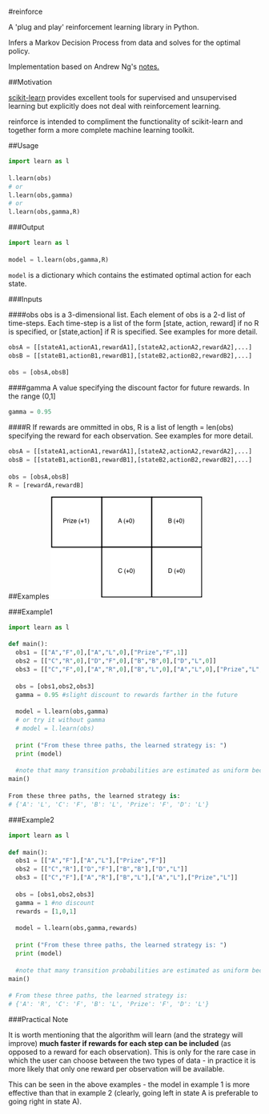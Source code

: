 #reinforce

A 'plug and play' reinforcement learning library in Python.

Infers a Markov Decision Process from data and solves for the optimal policy.

Implementation based on Andrew Ng's <a href="http://cs229.stanford.edu/notes/cs229-notes12.pdf">notes.</a>

##Motivation

<a href="https://github.com/scikit-learn/scikit-learn">scikit-learn</a> provides excellent tools for supervised and unsupervised learning but explicitly does not deal with reinforcement learning.

reinforce is intended to compliment the functionality of scikit-learn and together form a more complete machine learning toolkit.

##Usage

```python
import learn as l

l.learn(obs)
# or
l.learn(obs,gamma)
# or
l.learn(obs,gamma,R)

```
###Output
```python
import learn as l

model = l.learn(obs,gamma,R)
```

`model` is a dictionary which contains the estimated optimal action for each state.

###Inputs

####obs
obs is a 3-dimensional list. Each element of obs is a 2-d list of time-steps. Each time-step is a list of the form [state, action, reward] if no R is specified, or [state,action] if R is specified. See examples for more detail.

```python
obsA = [[stateA1,actionA1,rewardA1],[stateA2,actionA2,rewardA2],...]
obsB = [[stateB1,actionB1,rewardB1],[stateB2,actionB2,rewardB2],...]

obs = [obsA,obsB]
```

####gamma
A value specifying the discount factor for future rewards. In the range (0,1]

```python
gamma = 0.95
```

####R
If rewards are ommitted in obs, R is a list of length = len(obs) specifying the reward for each observation. See examples for more detail.

```python
obsA = [[stateA1,actionA1,rewardA1],[stateA2,actionA2,rewardA2],...]
obsB = [[stateB1,actionB1,rewardB1],[stateB2,actionB2,rewardB2],...]

obs = [obsA,obsB]
R = [rewardA,rewardB]
```
##Examples
<img src="example.png">

###Example1
```python
import learn as l

def main():
  obs1 = [["A","F",0],["A","L",0],["Prize","F",1]]
  obs2 = [["C","R",0],["D","F",0],["B","B",0],["D","L",0]]
  obs3 = [["C","F",0],["A","R",0],["B","L",0],["A","L",0],["Prize","L",1]]

  obs = [obs1,obs2,obs3]
  gamma = 0.95 #slight discount to rewards farther in the future

  model = l.learn(obs,gamma)
  # or try it without gamma
  # model = l.learn(obs)

  print ("From these three paths, the learned strategy is: ")
  print (model)

  #note that many transition probabilities are estimated as uniform because there isn't yet data
main()

From these three paths, the learned strategy is:
# {'A': 'L', 'C': 'F', 'B': 'L', 'Prize': 'F', 'D': 'L'}
```

###Example2

```python
import learn as l

def main():
  obs1 = [["A","F"],["A","L"],["Prize","F"]]
  obs2 = [["C","R"],["D","F"],["B","B"],["D","L"]]
  obs3 = [["C","F"],["A","R"],["B","L"],["A","L"],["Prize","L"]]

  obs = [obs1,obs2,obs3]
  gamma = 1 #no discount
  rewards = [1,0,1]

  model = l.learn(obs,gamma,rewards)

  print ("From these three paths, the learned strategy is: ")
  print (model)

  #note that many transition probabilities are estimated as uniform because there isn't yet data
main()

# From these three paths, the learned strategy is:
# {'A': 'R', 'C': 'F', 'B': 'L', 'Prize': 'F', 'D': 'L'}
```

###Practical Note

It is worth mentioning that the algorithm will learn (and the strategy will improve) **much faster if rewards for each step can be included** (as opposed to a reward for each observation). This is only for the rare case in which the user can choose between the two types of data - in practice it is more likely that only one reward per observation will be available.

This can be seen in the above examples - the model in example 1 is more effective than that in example 2 (clearly, going left in state A is preferable to going right in state A).

